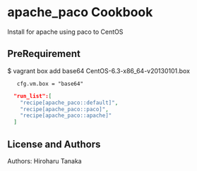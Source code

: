 apache_paco Cookbook
=========================
Install for apache using paco to CentOS

PreRequirement
-----
$ vagrant box add base64 CentOS-6.3-x86_64-v20130101.box

```vm.box
   cfg.vm.box = "base64"
```

```json
  "run_list":[
    "recipe[apache_paco::default]",
    "recipe[apache_paco::paco]",
    "recipe[apache_paco::apache]"
  ]
```

License and Authors
-------------------
Authors: Hiroharu Tanaka
